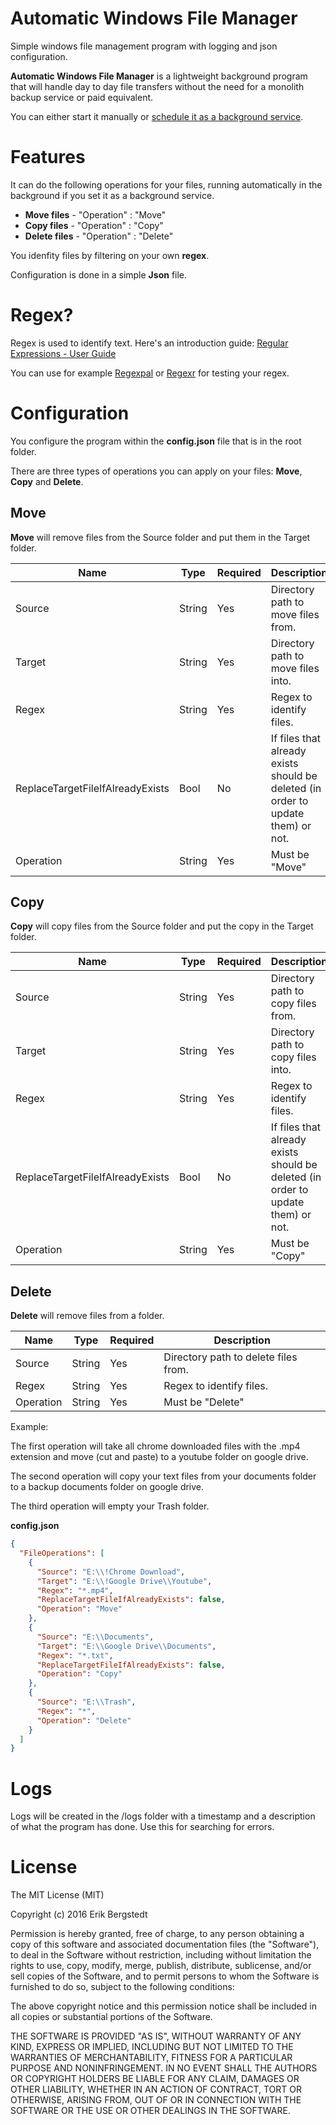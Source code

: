 # Automatic Windows File Manager
Simple windows file management program with logging and json configuration. 

**Automatic Windows File Manager** is a lightweight background program that will handle day to day file transfers without the need for a monolith backup service or paid equivalent.

You can either start it manually or [schedule it as a background service](http://windows.microsoft.com/en-au/windows/schedule-task#1TC=windows-7).

# Features

It can do the following operations for your files, running automatically in the background if you set it as a background service.

* **Move files** - "Operation" : "Move" 
* **Copy files** - "Operation" : "Copy"
* **Delete files** - "Operation" : "Delete"

You idenfity files by filtering on your own **regex**.

Configuration is done in a simple **Json** file.

# Regex?

Regex is used to identify text. Here's an introduction guide: [Regular Expressions - User Guide](http://www.zytrax.com/tech/web/regex.htm)

You can use for example [Regexpal](http://www.regexpal.com/) or [Regexr](http://www.regexr.com/) for testing your regex.

# Configuration

You configure the program within the **config.json** file that is in the root folder.

There are three types of operations you can apply on your files:  **Move**, **Copy** and **Delete**.

## Move

**Move** will remove files from the Source folder and put them in the Target folder.

| Name                             | Type   | Required | Description                                                                      |
|----------------------------------|--------|----------|----------------------------------------------------------------------------------|
| Source                           | String | Yes      | Directory path to move files from.                                               |
| Target                           | String | Yes      | Directory path to move files into.                                               |
| Regex                            | String | Yes      | Regex to identify files.                                                         |
| ReplaceTargetFileIfAlreadyExists | Bool   | No       | If files that already exists should be deleted (in order to update them) or not. |
| Operation                        | String | Yes      | Must be "Move"                                                                           |

## Copy

**Copy** will copy files from the Source folder and put the copy in the Target folder.

| Name                             | Type   | Required | Description                                                                      |
|----------------------------------|--------|----------|----------------------------------------------------------------------------------|
| Source                           | String | Yes      | Directory path to copy files from.                                               |
| Target                           | String | Yes      | Directory path to copy files into.                                               |
| Regex                            | String | Yes      | Regex to identify files.                                                         |
| ReplaceTargetFileIfAlreadyExists | Bool   | No       | If files that already exists should be deleted (in order to update them) or not. |
| Operation                        | String | Yes      | Must be "Copy"                                                                           |

## Delete

**Delete** will remove files from a folder.

| Name      | Type   | Required | Description                        |
|-----------|--------|----------|------------------------------------|
| Source    | String | Yes      | Directory path to delete files from. |
| Regex     | String | Yes      | Regex to identify files.           |
| Operation | String | Yes      | Must be "Delete"                             |

Example: 

The first operation will take all chrome downloaded files with the .mp4 extension and move (cut and paste) to a youtube folder on google drive.

The second operation will copy your text files from your documents folder to a backup documents folder on google drive.

The third operation will empty your Trash folder.

**config.json**
```json
{
  "FileOperations": [
    {
      "Source": "E:\\!Chrome Download",
      "Target": "E:\\!Google Drive\\Youtube",
      "Regex": "*.mp4",
      "ReplaceTargetFileIfAlreadyExists": false,
      "Operation": "Move"
    },
    {
      "Source": "E:\\Documents",
      "Target": "E:\\Google Drive\\Documents",
      "Regex": "*.txt",
      "ReplaceTargetFileIfAlreadyExists": false,
      "Operation": "Copy"
    },
    {
      "Source": "E:\\Trash",
      "Regex": "*",
      "Operation": "Delete"
    }
  ]
}
```

# Logs

Logs will be created in the /logs folder with a timestamp and a description of what the program has done. Use this for searching for errors.

# License

The MIT License (MIT)

Copyright (c) 2016 Erik Bergstedt

Permission is hereby granted, free of charge, to any person obtaining a copy
of this software and associated documentation files (the "Software"), to deal
in the Software without restriction, including without limitation the rights
to use, copy, modify, merge, publish, distribute, sublicense, and/or sell
copies of the Software, and to permit persons to whom the Software is
furnished to do so, subject to the following conditions:

The above copyright notice and this permission notice shall be included in all
copies or substantial portions of the Software.

THE SOFTWARE IS PROVIDED "AS IS", WITHOUT WARRANTY OF ANY KIND, EXPRESS OR
IMPLIED, INCLUDING BUT NOT LIMITED TO THE WARRANTIES OF MERCHANTABILITY,
FITNESS FOR A PARTICULAR PURPOSE AND NONINFRINGEMENT. IN NO EVENT SHALL THE
AUTHORS OR COPYRIGHT HOLDERS BE LIABLE FOR ANY CLAIM, DAMAGES OR OTHER
LIABILITY, WHETHER IN AN ACTION OF CONTRACT, TORT OR OTHERWISE, ARISING FROM,
OUT OF OR IN CONNECTION WITH THE SOFTWARE OR THE USE OR OTHER DEALINGS IN THE
SOFTWARE.